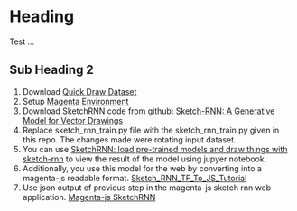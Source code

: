 # Heading

Test ...

## Sub Heading 2

1. Download [Quick Draw Dataset](https://quickdraw.withgoogle.com/data)
2. Setup [Magenta Environment](https://github.com/tensorflow/magenta/blob/master/README.md)
3. Download SketchRNN code from github: [Sketch-RNN: A Generative Model for Vector Drawings](https://github.com/tensorflow/magenta/tree/master/magenta/models/sketch_rnn)
4. Replace sketch_rnn_train.py file with the sketch_rnn_train.py given in this repo. The changes made were rotating input dataset. 
5. You can use [SketchRNN: load pre-trained models and draw things with sketch-rnn](https://github.com/tensorflow/magenta-demos/blob/master/jupyter-notebooks/Sketch_RNN.ipynb) to view the result of the model using jupyer notebook.
6. Additionally, you use this model for the web by converting into a magenta-js readable format. [Sketch_RNN_TF_To_JS_Tutorial](https://github.com/tensorflow/magenta-demos/blob/master/jupyter-notebooks/Sketch_RNN_TF_To_JS_Tutorial.ipynb)
7. Use json output of previous step in the magenta-js sketch rnn web application. [Magenta-js SketchRNN](https://github.com/tensorflow/magenta-js/tree/master/sketch)
